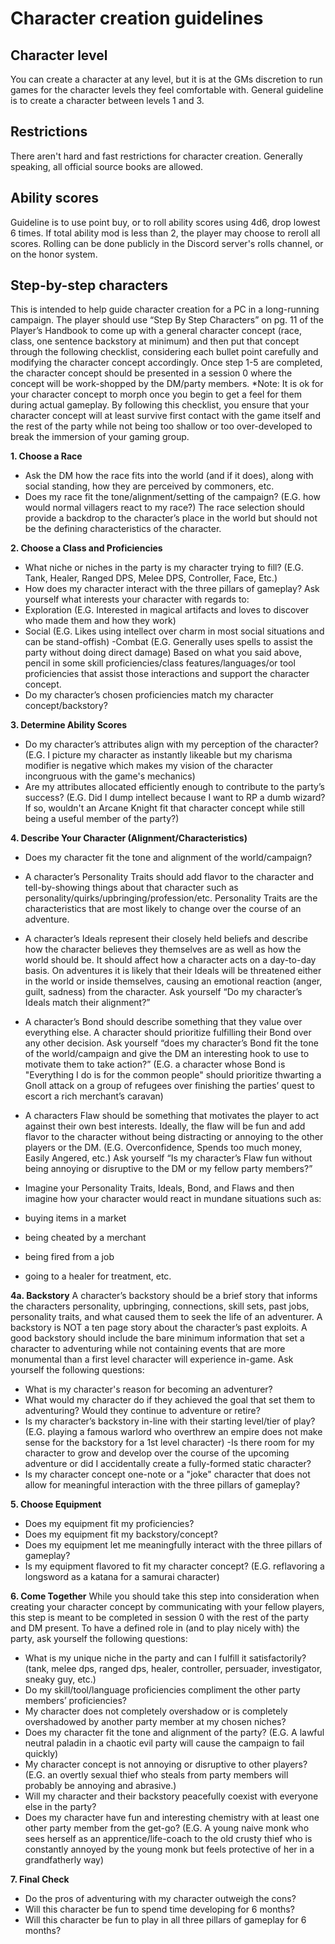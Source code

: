 # Character creation guidelines

## Character level
You can create a character at any level, but it is at the GMs discretion to run games for the character levels they feel comfortable with.
General guideline is to create a character between levels 1 and 3.

## Restrictions
There aren't hard and fast restrictions for character creation. Generally speaking, all official source books are allowed.

## Ability scores
Guideline is to use point buy, or to roll ability scores using 4d6, drop lowest 6 times. If total ability mod is less than 2, the player may choose to reroll all scores. Rolling can be done publicly in the Discord server's rolls channel, or on the honor system.

## Step-by-step characters
This is intended to help guide character creation for a PC in a long-running campaign. The player should use “Step By Step Characters” on pg. 11 of the Player’s Handbook to come up with a general character concept (race, class, one sentence backstory at minimum) and then put that concept through the following checklist, considering each bullet point carefully and modifying the character concept accordingly. Once step 1-5 are completed, the character concept should be presented in a session 0 where the concept will be work-shopped by the DM/party members.
*Note: It is ok for your character concept to morph once you begin to get a feel for them during actual gameplay. By following this checklist, you ensure that your character concept will at least survive first contact with the game itself and the rest of the party while not being too shallow or too over-developed to break the immersion of your gaming group.

**1. Choose a Race**
- Ask the DM how the race fits into the world (and if it does), along with social standing, how they are perceived by commoners, etc.
- Does my race fit the tone/alignment/setting of the campaign? (E.G. how would normal villagers react to my race?) The race selection should provide a backdrop to the character’s place in the world but should not be the defining characteristics of the character.

**2. Choose a Class and Proficiencies**
- What niche or niches in the party is my character trying to fill? (E.G. Tank, Healer, Ranged DPS, Melee DPS, Controller, Face, Etc.)
- How does my character interact with the three pillars of gameplay? Ask yourself what interests your character with regards to:
- Exploration (E.G. Interested in magical artifacts and loves to discover who made them 		and how they work)
- Social (E.G. Likes using intellect over charm in most social situations and can be stand-offish)
-Combat (E.G. Generally uses spells to assist the party without doing direct damage)
Based on what you said above, pencil in some skill proficiencies/class 		features/languages/or tool proficiencies that assist those interactions and support the 		character concept.
- Do my character’s chosen proficiencies match my character concept/backstory?

**3. Determine Ability Scores**
- Do my character’s attributes align with my perception of the character? (E.G. I picture my character as instantly likeable but my charisma modifier is negative which makes my vision of the character incongruous with the game's mechanics)
- Are my attributes allocated efficiently enough to contribute to the party’s success? (E.G. Did I dump intellect because I want to RP a dumb wizard? If so, wouldn't an Arcane Knight fit that character concept while still being a useful member of the party?)

**4. Describe Your Character (Alignment/Characteristics)**
- Does my character fit the tone and alignment of the world/campaign?
- A character’s Personality Traits should add flavor to the character and tell-by-showing things about that character such as personality/quirks/upbringing/profession/etc. Personality Traits are the characteristics that are most likely to change over the course of an adventure.
- A character’s Ideals represent their closely held beliefs and describe how the character believes they themselves are as well as how the world should be. It should affect how a character acts on a day-to-day basis. On adventures it is likely that their Ideals will be threatened either in the world or inside themselves, causing an emotional reaction (anger, guilt, sadness) from the character.
Ask yourself “Do my character’s Ideals match their alignment?”

- A character’s Bond should describe something that they value over everything else. A character should prioritize fulfilling their Bond over any other decision. Ask yourself “does my character’s Bond fit the tone of the world/campaign and give the DM an interesting hook to use to motivate them to take action?” (E.G. a character whose Bond is "Everything I do is for the common people" should prioritize thwarting a Gnoll attack on a group of refugees over finishing the parties’ quest to escort a rich merchant’s caravan)
- A characters Flaw should be something that motivates the player to act against their own best interests. Ideally, the flaw will be fun and add flavor to the character without being distracting or annoying to the other players or the DM. (E.G. Overconfidence, Spends too much money, Easily Angered, etc.) Ask yourself “Is my character’s Flaw fun without being annoying or disruptive to the DM or my fellow party members?”
- Imagine your Personality Traits, Ideals, Bond, and Flaws and then imagine how your character would react in mundane situations such as:
- buying items in a market
- being cheated by a merchant
- being fired from a job
- going to a healer for treatment, etc.

**4a. Backstory**
A character’s backstory should be a brief story that informs the characters personality, upbringing, connections, skill sets, past jobs, personality traits, and what caused them to seek the life of an adventurer. A backstory is NOT a ten page story about the character’s past exploits. A good backstory should include the bare minimum information that set a character to adventuring while not containing events that are more monumental than a first level character will experience in-game. Ask yourself the following questions:
- What is my character's reason for becoming an adventurer?
- What would my character do if they achieved the goal that set them to adventuring? Would they continue to adventure or retire?
- Is my character’s backstory in-line with their starting level/tier of play? (E.G. playing a famous warlord who overthrew an empire does not make sense for the backstory for a 1st level character)
-Is there room for my character to grow and develop over the course of the upcoming adventure or did I accidentally create a fully-formed static character?
- Is my character concept one-note or a "joke" character that does not allow for meaningful interaction with the three pillars of gameplay?

**5. Choose Equipment**
- Does my equipment fit my proficiencies?
- Does my equipment fit my backstory/concept?
- Does my equipment let me meaningfully interact with the three pillars of gameplay?
- Is my equipment flavored to fit my character concept? (E.G. reflavoring a longsword as a katana for a samurai character)

**6. Come Together**
While you should take this step into consideration when creating your character concept by communicating with your fellow players, this step is meant to be completed in session 0 with the rest of the party and DM present. To have a defined role in (and to play nicely with) the party, ask yourself the following questions:
- What is my unique niche in the party and can I fulfill it satisfactorily? (tank, melee dps, ranged dps, healer, controller, persuader, investigator, sneaky guy, etc.)
- Do my skill/tool/language proficiencies compliment the other party members’ proficiencies?
- My character does not completely overshadow or is completely overshadowed by another party member at my chosen niches?
- Does my character fit the tone and alignment of the party? (E.G. A lawful neutral paladin in a chaotic evil party will cause the campaign to fail quickly)
- My character concept is not annoying or disruptive to other players? (E.G. an overtly sexual thief who steals from party members will probably be annoying and abrasive.)
- Will my character and their backstory peacefully coexist with everyone else in the party?
- Does my character have fun and interesting chemistry with at least one other party member from the get-go? (E.G. A young naive monk who sees herself as an apprentice/life-coach to the old crusty thief who is constantly annoyed by the young monk but feels protective of her in a grandfatherly way)

**7. Final Check**
- Do the pros of adventuring with my character outweigh the cons?
- Will this character be fun to spend time developing for 6 months?
- Will this character be fun to play in all three pillars of gameplay for 6 months?
